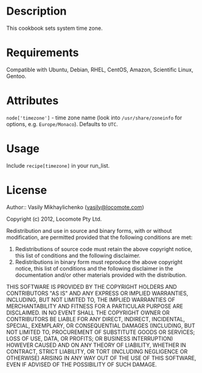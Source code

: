 # Description

This cookbook sets system time zone.

# Requirements

Compatible with Ubuntu, Debian, RHEL, CentOS, Amazon, Scientific Linux, Gentoo.

# Attributes

`node['timezone']` - time zone name (look into `/usr/share/zoneinfo` for options, e.g. `Europe/Monaco`).
Defaults to `UTC`.

# Usage

Include `recipe[timezone]` in your run_list.

# License

Author:: Vasily Mikhaylichenko (vasily@locomote.com)

Copyright (c) 2012, Locomote Pty Ltd.

Redistribution and use in source and binary forms, with or without
modification, are permitted provided that the following conditions are met:

1. Redistributions of source code must retain the above copyright notice, this
   list of conditions and the following disclaimer.
2. Redistributions in binary form must reproduce the above copyright notice,
   this list of conditions and the following disclaimer in the documentation
   and/or other materials provided with the distribution.

THIS SOFTWARE IS PROVIDED BY THE COPYRIGHT HOLDERS AND CONTRIBUTORS "AS IS" AND
ANY EXPRESS OR IMPLIED WARRANTIES, INCLUDING, BUT NOT LIMITED TO, THE IMPLIED
WARRANTIES OF MERCHANTABILITY AND FITNESS FOR A PARTICULAR PURPOSE ARE
DISCLAIMED. IN NO EVENT SHALL THE COPYRIGHT OWNER OR CONTRIBUTORS BE LIABLE FOR
ANY DIRECT, INDIRECT, INCIDENTAL, SPECIAL, EXEMPLARY, OR CONSEQUENTIAL DAMAGES
(INCLUDING, BUT NOT LIMITED TO, PROCUREMENT OF SUBSTITUTE GOODS OR SERVICES;
LOSS OF USE, DATA, OR PROFITS; OR BUSINESS INTERRUPTION) HOWEVER CAUSED AND
ON ANY THEORY OF LIABILITY, WHETHER IN CONTRACT, STRICT LIABILITY, OR TORT
(INCLUDING NEGLIGENCE OR OTHERWISE) ARISING IN ANY WAY OUT OF THE USE OF THIS
SOFTWARE, EVEN IF ADVISED OF THE POSSIBILITY OF SUCH DAMAGE.
